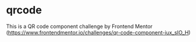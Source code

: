 # qrcode
This is a QR code component challenge by Frontend Mentor (https://www.frontendmentor.io/challenges/qr-code-component-iux_sIO_H)
